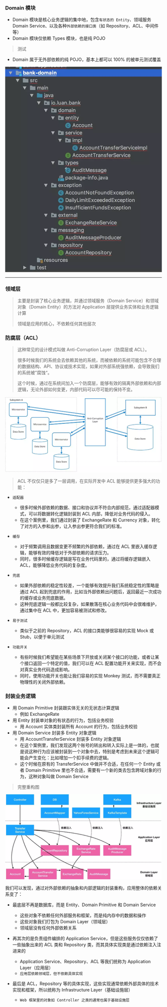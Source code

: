 ### Domain 模块
* Domain 模块是核心业务逻辑的集中地，包含`有状态的 Entity`、领域服务 Domain Service、以及各种`外部依赖的接口类`（如 Repository、ACL、中间件等）
* Domain 模块仅依赖 Types 模块，也是纯 POJO

> 测试
* Domain 属于无外部依赖的纯 POJO，基本上都可以 100% 的被单元测试覆盖

![img_2.png](img_2.png)

* * *

### 领域层
> 主要是封装了核心业务逻辑，并通过领域服务（Domain Service）和领域对象（Domain Entity）的方法对 Application 层提供业务实体和业务逻辑计算
> 
> 领域是应用的核心，不依赖任何其他层次

### 防腐层（ACL）

> 这种常见的设计模式叫做 Anti-Corruption Layer（防腐层或 ACL）。
> 
> 很多时候我们的系统会去依赖其他的系统，而被依赖的系统可能包含不合理的数据结构、API、协议或技术实现，如果对外部系统强依赖，会导致我们的系统被”腐蚀“。
> 
> 这个时候，通过在系统间加入一个防腐层，能够有效的隔离外部依赖和内部逻辑，无论外部如何变更，内部代码可以尽可能的保持不变。

![img.png](img.png)

> ACL 不仅仅只是多了一层调用，在实际开发中 ACL 能够提供更多强大的功能：

* `适配器`
  * 很多时候外部依赖的数据、接口和协议并不符合内部规范，通过适配器模式，可以将数据转化逻辑封装到 ACL 内部，降低对业务代码的侵入。
  * 在这个案例里，我们通过封装了 ExchangeRate 和 Currency 对象，转化了对方的入参和出参，让入参出参更符合我们的标准。

* `缓存`
  * 对于频繁调用且数据变更不频繁的外部依赖，通过在 ACL 里嵌入缓存逻辑，能够有效的降低对于外部依赖的请求压力。
  * 同时，很多时候缓存逻辑是写在业务代码里的，通过将缓存逻辑嵌入ACL，能够降低业务代码的复杂度。

* `兜底`
  * 如果外部依赖的稳定性较差，一个能够有效提升我们系统稳定性的策略是通过 ACL 起到兜底的作用，比如当外部依赖出问题后，返回最近一次成功的缓存或业务兜底数据。
  * 这种兜底逻辑一般都比较复杂，如果散落在核心业务代码中会很难维护，通过集中在 ACL 中，更加容易被测试和修改。

* `易于测试`
  * 类似于之前的 Repository，ACL 的接口类能够很容易的实现 Mock 或 Stub，以便于单元测试

* `功能开关`
  * 有些时候我们希望能在某些场景下开放或关闭某个接口的功能，或者让某个接口返回一个特定的值，我们可以在 ACL 配置功能开关来实现，而不会对真实业务代码造成影响。
  * 同时，使用功能开关也能让我们容易的实现 Monkey 测试，而不需要真正物理性的关闭外部依赖。

### 封装业务逻辑

* 用 Domain Primitive 封装跟实体无关的无状态计算逻辑
  * 例如 ExchangeRate
* 用 Entity 封装单对象的有状态的行为，包括业务校验
  * 用 Account 实体类封装所有 Account 的行为，包括业务校验
* 用 Domain Service 封装多 Entity 对象逻辑
  * 用 AccountTransferService 封装多 Entity 对象逻辑 
  * 在这个案例里，我们发现这两个账号的转出和转入实际上是一体的，也就是说这种行为应该被封装到一个对象中去，特别是考虑到未来这个逻辑可能会产生变化：比如增加一个扣手续费的逻辑。
  * 这个时候在原有的 TransferService 中做并不合适，在任何一个 Entity 或者 Domain Primitive 里也不合适，需要有一个新的类去包含跨域对象的行为，这种对象叫做 Domain Service

> 完整重构图

![img_1.png](img_1.png)

我们可以发现，通过对外部依赖的抽象和内部逻辑的封装重构，应用整体的依赖关系变了：

* 最底层不再是数据库，而是 Entity、Domain Primitive 和 Domain Service
  * 这些对象不依赖任何外部服务和框架，而是纯内存中的数据和操作
  * 这些对象我们打包为 Domain Layer（领域层）
  * 领域层没有任何外部依赖关系

* 再其次的是负责组件编排的 Application Service，但是这些服务仅仅依赖了一些抽象出来的 ACL 类和 Repository 类，而其具体实现类是通过依赖注入注进来的
  * Application Service、Repository、ACL 等我们统称为 Application Layer（应用层）
  * `应用层依赖领域层，但不依赖具体实现`

* 最后是 ACL，Repository 等的具体实现，这些实现通常依赖外部具体的技术实现和框架，所以统称为 Infrastructure Layer（基础设施层）
  * `Web 框架里的对象如 Controller 之类的通常也属于基础设施层`
